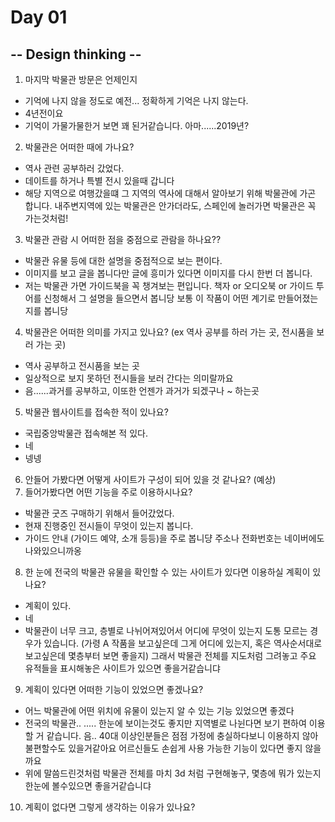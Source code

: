# Day 01

## -- Design thinking --



1. 마지막 박물관 방문은 언제인지
  - 기억에 나지 않을 정도로 예전... 정확하게 기억은 나지 않는다.
  - 4년전이요  
  - 기억이 가물가물한거 보면 꽤 된거같습니다.
    아마......2019년?
2. 박물관은 어떠한 때에 가나요?
  - 역사 관련 공부하러 갔었다.
  -  데이트를 하거나 특별 전시 있을때 갑니다 
  - 해당 지역으로 여행갔을떄 그 지역의 역사에 대해서 알아보기 위해 박물관에 가곤 합니다.
    내주변지역에 있는 박물관은 안가더라도, 스페인에 놀러가면 박물관은 꼭 가는것처럼! 
3. 박물관 관람 시 어떠한 점을 중점으로 관람을 하나요??
  - 박물관 유물 등에 대한 설명을 중점적으로 보는 편이다.
  - 이미지를 보고 글을 봅니다만 글에 흥미가 있다면 이미지를 다시 한번 더 봅니다.
  - 저는 박물관 가면 가이드북을 꼭 챙겨보는 편입니다.
    책자 or 오디오북 or 가이드 투어를 신청해서 그 설명을 들으면서 봅니당
    보통 이 작품이 어떤 계기로 만들어졌는지를 봅니당
4. 박물관은 어떠한 의미를 가지고 있나요? (ex 역사 공부를 하러 가는 곳, 전시품을 보러 가는 곳)
  - 역사 공부하고 전시품을 보는 곳
  - 일상적으로 보지 못하던 전시들을 보러 간다는 의미랄까요  
  - 음......과거를 공부하고, 이또한 언젠가 과거가 되겠구나 ~ 하는곳
5. 박물관 웹사이트를 접속한 적이 있나요?
  - 국립중앙박물관 접속해본 적 있다. 
  -  네
  - 넹넹
6. 안들어 가봤다면 어떻게 사이트가 구성이 되어 있을 것 같나요? (예상)
7. 들어가봤다면 어떤 기능을 주로 이용하시나요?
  - 박물관 굿즈 구매하기 위해서 들어갔었다.
  - 현재 진행중인 전시들이 무엇이 있는지 봅니다.
  - 가이드 안내 (가이드 예약, 소개 등등)을 주로 봅니댱 
    주소나 전화번호는 네이버에도 나와있으니까옹
8. 한 눈에 전국의 박물관 유물을 확인할 수 있는 사이트가 있다면 이용하실 계획이 있나요?
  - 계획이 있다.
  - 네
  - 박물관이 너무 크고, 층별로 나뉘어져있어서 어디에 무엇이 있는지 도통 모르는 경우가 있습니다. (가령 A 작품을 보고싶은데 그게 어디에 있는지, 혹은 역사순서대로 보고싶은데 몇층부터 보면 좋을지)
    그래서 박물관 전체를 지도처럼 그려놓고 주요 유적들을 표시해놓은 사이트가 있으면 좋을거같습니댜
9. 계획이 있다면 어떠한 기능이 있었으면 좋겠나요?
  - 어느 박물관에 어떤 위치에 유물이 있는지 알 수 있는 기능 있었으면 좋겠다
  - 전국의 박물관.. ..... 한눈에 보이는것도 좋지만 지역별로 나뉜다면 보기 편하여 이용할 거 같습니다. 음..  40대 이상인분들은 점점 가정에 충실하다보니 이용하지 않아 불편할수도 있을거같아요 어르신들도 손쉽게 사용 가능한 기능이 있다면 좋지 않을까요
  - 위에 말씀드린것처럼 박물관 전체를 마치 3d 처럼 구현해놓구, 몇층에 뭐가 있는지 한눈에 볼수있으면 좋을거같습니댜
10. 계획이 없다면 그렇게 생각하는 이유가 있나요?
    